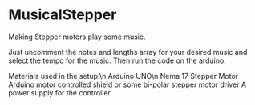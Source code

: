 # MusicalStepper
Making Stepper motors play some music.

Just uncomment the notes and lengths array for your desired music and select the tempo for the music. Then run the code on the arduino.

Materials used in the setup:\n
  Arduino UNO\n
  Nema 17 Stepper Motor
  Arduino motor controlled shield or some bi-polar stepper motor driver
  A power supply for the controller
